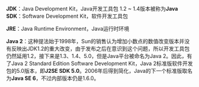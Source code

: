 **JDK**：Java Development Kit，Java开发工具包 1.2 ~ 1.4版本被称为**Java SDK**：Software Development Kit，软件开发工具包 

**JRE**：Java Runtime Environment，Java运行时环境 

**Java 2**：这种提法始于1998年，Sun的销售认为增加小数点的数值改变版本并没有反映出JDK1.2的重大改变，由于发布之后在意识到这个问题，所以开发工具包仍然延用1.2，接下来是1.3、1.4、5.0，但是Java平台被命名为Java 2。因此，有了Java 2 Standard Edition Software Development Kit，Java 2标准版软件开发包的5.0版本，即**J2SE SDK 5.0**。2006年后得到简化，Java的下一个标准版取名为**Java SE 6**，不过内部版本仍是1.6.0。

